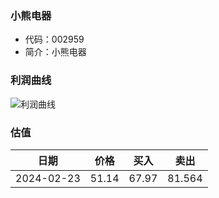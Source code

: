 
### 小熊电器
* 代码：002959
* 简介：小熊电器

### 利润曲线

![利润曲线](https://quickchart.io/chart?c=%7B%22type%22:%20%22line%22%2C%20%22data%22:%20%7B%22labels%22:%20%5B%2721%27%2C%20%2722%27%2C%20%2723%27%5D%2C%20%22datasets%22:%20%5B%7B%22label%22:%20%22%E5%BD%92%E6%AF%8D%E5%87%80%E5%88%A9%E6%B6%A6%22%2C%20%22data%22:%20%5B4.28%2C%202.83%2C%203.86%5D%7D%5D%7D%7D)

### 估值

| 日期 | 价格 | 买入    | 卖出    |
|------|------|------|------|
|2024-02-23|51.14|67.97|81.564|
